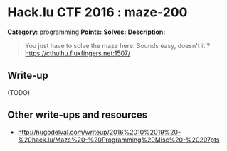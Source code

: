 # Hack.lu CTF 2016 : maze-200

**Category:** programming
**Points:**
**Solves:**
**Description:**

> You just have to solve the maze here: Sounds easy, doesn't it ? <https://cthulhu.fluxfingers.net:1507/>


## Write-up

(TODO)

## Other write-ups and resources

* http://hugodelval.com/writeup/2016%2010%2019%20-%20hack.lu/Maze%20-%20Programming%20Misc%20-%20207pts
